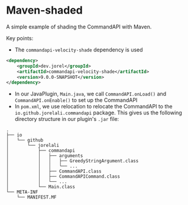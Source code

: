 # Maven-shaded

A simple example of shading the CommandAPI with Maven.

Key points:

- The `commandapi-velocity-shade` dependency is used
```xml
<dependency>
	<groupId>dev.jorel</groupId>
	<artifactId>commandapi-velocity-shade</artifactId>
	<version>9.0.0-SNAPSHOT</version>
</dependency>
```
- In our JavaPlugin, `Main.java`, we call `CommandAPI.onLoad()` and `CommandAPI.onEnable()` to set up the CommandAPI
- In `pom.xml`, we use relocation to relocate the CommandAPI to the `io.github.jorelali.commandapi` package. This gives us the following directory structure in our plugin's `.jar` file:

```text
.
├── io
│   └── github
│       └── jorelali
│           ├── commandapi
│           │   ├── arguments
│           │   │   ├── GreedyStringArgument.class
│           │   │   └── ...
│           │   ├── CommandAPI.class
│           │   ├── CommandAPICommand.class
│           │   └── ...
│           └── Main.class
└── META-INF
    └── MANIFEST.MF
```
